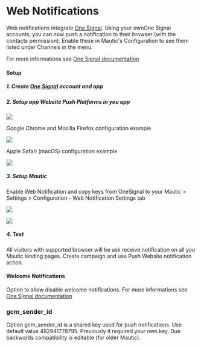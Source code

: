 # Web Notifications

Web notifications integrate [One Signal](https://onesignal.com/). Using your ownOne Signal accounts, you can now push a notification to their browser (with the contacts permission). Enable these in Mautic's Configuration to see them listed under Channels in the menu.

For more informations see [One Signal documentation](https//documentation.onesignal.com/docs/web-push-setup)

#### Setup

##### 1. Create [One Signal](https://onesignal.com/) account and app

##### 2. Setup app Website Push Platforms in you app

![](/media/notification-setup1.PNG)

Google Chrome and Mozilla Firefox configuration example

![](/media/notification-setup2.PNG)

Apple Safari (macOS) configuration example

![](/media/notification-setup3.PNG)

##### 3. Setup Mautic

Enable Web Notification and copy keys from OneSignal to your Mautic > Settings > Configuration - Web Notification Settings tab

![](/media/notification-setup4.PNG)

![](/media/notification-setup5.PNG)

##### 4. Test

All visitors with supported browser will be ask receive notification on all you Mautic landing pages. Create campaign and use Push Website notification action.

#### Welcome Notifications

Option to allow disable welcome notifications.
For more informations see [One Signal documentation](https://documentation.onesignal.com/docs/welcome-notifications)

### gcm_sender_id

Option gcm_sender_id is a shared key used for push notifications.
Use default value 482941778795. Previously it required your own key. Due backwards compatibility is editable (for older Mautic).
